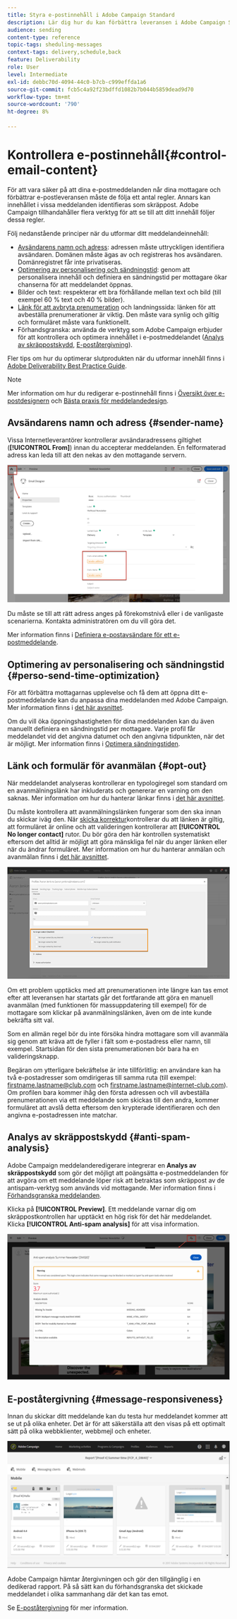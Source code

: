 ```yaml
---
title: Styra e-postinnehåll i Adobe Campaign Standard
description: Lär dig hur du kan förbättra leveransen i Adobe Campaign Standard när du redigerar e-postinnehåll.
audience: sending
content-type: reference
topic-tags: sheduling-messages
context-tags: delivery,schedule,back
feature: Deliverability
role: User
level: Intermediate
exl-id: debbc70d-4094-44c0-b7cb-c999effda1a6
source-git-commit: fcb5c4a92f23bdffd1082b7b044b5859dead9d70
workflow-type: tm+mt
source-wordcount: '790'
ht-degree: 8%

---
```


# Kontrollera e-postinnehåll{#control-email-content}

<!--TO KEEP because specific to Campaign-->

För att vara säker på att dina e-postmeddelanden når dina mottagare och förbättrar e-postleveransen måste de följa ett antal regler. Annars kan innehållet i vissa meddelanden identifieras som skräppost. Adobe Campaign tillhandahåller flera verktyg för att se till att ditt innehåll följer dessa regler.

Följ nedanstående principer när du utformar ditt meddelandeinnehåll:

* [Avsändarens namn och adress](#sender-name): adressen måste uttryckligen identifiera avsändaren. Domänen måste ägas av och registreras hos avsändaren. Domänregistret får inte privatiseras.
   <!--**Subject**: Avoid excessive capitalization and punctuation, and words that are frequently used by spammers ("Win", "Free", etc.).-->
* [Optimering av personalisering och sändningstid](#perso-send-time-optimization): genom att personalisera innehåll och definiera en sändningstid per mottagare ökar chanserna för att meddelandet öppnas.
* Bilder och text: respekterar ett bra förhållande mellan text och bild (till exempel 60 % text och 40 % bilder).
* [Länk för att avbryta prenumeration](#opt-out) och landningssida: länken för att avbeställa prenumerationer är viktig. Den måste vara synlig och giltig och formuläret måste vara funktionellt.
* Förhandsgranska: använda de verktyg som Adobe Campaign erbjuder för att kontrollera och optimera innehållet i e-postmeddelandet ([Analys av skräppostskydd](#anti-spam-analysis), [E-poståtergivning](#message-responsiveness)).

Fler tips om hur du optimerar slutprodukten när du utformar innehåll finns i [Adobe Deliverability Best Practice Guide](https://experienceleague.adobe.com/docs/deliverability-learn/deliverability-best-practice-guide/content-best-practices-for-optimal-delivery.html).

>[!NOTE]
>
>Mer information om hur du redigerar e-postinnehåll finns i [Översikt över e-postdesignern](../../designing/using/designing-content-in-adobe-campaign.md) och [Bästa praxis för meddelandedesign](../../designing/using/designing-content-in-adobe-campaign.md#content-design-best-practices).

## Avsändarens namn och adress {#sender-name}

Vissa Internetleverantörer kontrollerar avsändaradressens giltighet (**[!UICONTROL From]**) innan du accepterar meddelanden. En felformaterad adress kan leda till att den nekas av den mottagande servern.

![](assets/delivery_content_edition16.png)

Du måste se till att rätt adress anges på förekomstnivå eller i de vanligaste scenarierna. Kontakta administratören om du vill göra det.

Mer information finns i [Definiera e-postavsändare för ett e-postmeddelande](../../designing/using/subject-line.md#email-sender).

## Optimering av personalisering och sändningstid {#perso-send-time-optimization}

För att förbättra mottagarnas upplevelse och få dem att öppna ditt e-postmeddelande kan du anpassa dina meddelanden med Adobe Campaign. Mer information finns i [det här avsnittet](../../designing/using/personalization.md).

Om du vill öka öppningshastigheten för dina meddelanden kan du även manuellt definiera en sändningstid per mottagare. Varje profil får meddelandet vid det angivna datumet och den angivna tidpunkten, när det är möjligt. Mer information finns i [Optimera sändningstiden](../../sending/using/optimizing-the-sending-time.md).

## Länk och formulär för avanmälan {#opt-out}

När meddelandet analyseras kontrollerar en typologiregel som standard om en avanmälningslänk har inkluderats och genererar en varning om den saknas. Mer information om hur du hanterar länkar finns i [det här avsnittet](../../designing/using/links.md).

Du måste kontrollera att avanmälningslänken fungerar som den ska innan du skickar iväg den. När [skicka korrektur](../../sending/using/sending-proofs.md)kontrollerar du att länken är giltig, att formuläret är online och att valideringen kontrollerar att **[!UICONTROL No longer contact]** rutor. Du bör göra den här kontrollen systematiskt eftersom det alltid är möjligt att göra mänskliga fel när du anger länken eller när du ändrar formuläret. Mer information om hur du hanterar anmälan och avanmälan finns i [det här avsnittet](../../audiences/using/managing-opt-in-and-opt-out-in-campaign.md).

![](assets/optin_landingpage_3.png)

Om ett problem upptäcks med att prenumerationen inte längre kan tas emot efter att leveransen har startats går det fortfarande att göra en manuell avanmälan (med funktionen för massuppdatering till exempel) för de mottagare som klickar på avanmälningslänken, även om de inte kunde bekräfta sitt val.

Som en allmän regel bör du inte försöka hindra mottagare som vill avanmäla sig genom att kräva att de fyller i fält som e-postadress eller namn, till exempel. Startsidan för den sista prenumerationen bör bara ha en valideringsknapp.

Begäran om ytterligare bekräftelse är inte tillförlitlig: en användare kan ha två e-postadresser som omdirigeras till samma ruta (till exempel: firstname.lastname@club.com och firstname.lastname@internet-club.com). Om profilen bara kommer ihåg den första adressen och vill avbeställa prenumerationen via ett meddelande som skickas till den andra, kommer formuläret att avslå detta eftersom den krypterade identifieraren och den angivna e-postadressen inte matchar.

## Analys av skräppostskydd {#anti-spam-analysis}

Adobe Campaign meddelanderedigerare integrerar en **Analys av skräppostskydd** som gör det möjligt att poängsätta e-postmeddelanden för att avgöra om ett meddelande löper risk att betraktas som skräppost av de antispam-verktyg som används vid mottagande. Mer information finns i [Förhandsgranska meddelanden](../../sending/using/previewing-messages.md).

Klicka på **[!UICONTROL Preview]**. Ett meddelande varnar dig om skräppostkontrollen har upptäckt en hög risk för det här meddelandet. Klicka **[!UICONTROL Anti-spam analysis]** för att visa information.

![](assets/sending_anti-spam_analysis.png)

## E-poståtergivning {#message-responsiveness}

Innan du skickar ditt meddelande kan du testa hur meddelandet kommer att se ut på olika enheter. Det är för att säkerställa att den visas på ett optimalt sätt på olika webbklienter, webbmejl och enheter.

![](assets/inbox_rendering_report_3.png)

Adobe Campaign hämtar återgivningen och gör den tillgänglig i en dedikerad rapport. På så sätt kan du förhandsgranska det skickade meddelandet i olika sammanhang där det kan tas emot.

Se [E-poståtergivning](../../sending/using/email-rendering.md) för mer information.
